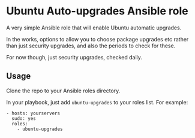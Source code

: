 # Ubuntu Auto-upgrades Ansible role

A very simple Ansible role that will enable Ubuntu automatic upgrades.

In the works, options to allow you to choose package upgrades etc rather than just security upgrades, and also the periods to check for these.

For now though, just security upgrades, checked daily.

## Usage

Clone the repo to your Ansible roles directory.

In your playbook, just add `ubuntu-upgrades` to your roles list. For example:

	- hosts: yourservers
	  sudo: yes
	  roles:
	  	- ubuntu-upgrades
	  	